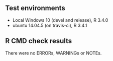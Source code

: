 Test environments
-----------------

-   Local Windows 10 (devel and release), R 3.4.0
-   ubuntu 14.04.5 (on travis-ci), R 3.4.1

R CMD check results
-------------------

There were no ERRORs, WARNINGs or NOTEs.
